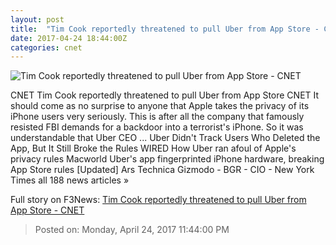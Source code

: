 ```yaml
---
layout: post
title:  "Tim Cook reportedly threatened to pull Uber from App Store - CNET"
date: 2017-04-24 18:44:00Z
categories: cnet
---
```


![Tim Cook reportedly threatened to pull Uber from App Store - CNET](https://cnet4.cbsistatic.com/img/BeN9gZ7T1WDw1aBiOPDrMON-Nqs=/670x503/2015/06/04/b85a4cd1-37cb-471d-8607-408f6544c513/uber-ceo-cofounder-travis-kalanick-7101.jpg)

CNET Tim Cook reportedly threatened to pull Uber from App Store CNET It should come as no surprise to anyone that Apple takes the privacy of its iPhone users very seriously. This is after all the company that famously resisted FBI demands for a backdoor into a terrorist's iPhone. So it was understandable that Uber CEO ... Uber Didn't Track Users Who Deleted the App, But It Still Broke the Rules WIRED How Uber ran afoul of Apple's privacy rules Macworld Uber's app fingerprinted iPhone hardware, breaking App Store rules [Updated] Ars Technica Gizmodo - BGR - CIO - New York Times all 188 news articles »


Full story on F3News: [Tim Cook reportedly threatened to pull Uber from App Store - CNET](http://www.f3nws.com/n/RMkVS)

> Posted on: Monday, April 24, 2017 11:44:00 PM
